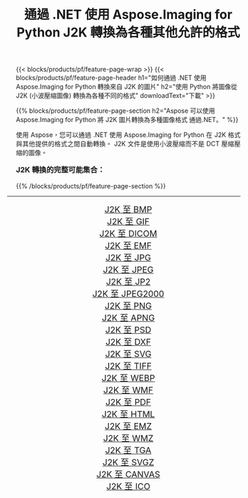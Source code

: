 ﻿---
title: 通過 .NET 使用 Aspose.Imaging for Python J2K 轉換為各種其他允許的格式 
weight: 3920
url: /zh-hant/python-net/conversion/from/j2k/ 
lang: zh-hant
langdirlevel: 2
locales: zh-hans,ja,it,ru,de,es,fr,nl,id,lt,pl,pt,vi,tr,ko,zh-hant,ar,hi,th,sv,cs,uk,he
description: 您可以通過 .NET 使用 Aspose.Imaging for Python 快速將 J2K(小波壓縮圖像) 轉換為各種格式。
---

{{< blocks/products/pf/feature-page-wrap >}}
{{< blocks/products/pf/feature-page-header h1="如何通過 .NET 使用 Aspose.Imaging for Python 轉換來自 J2K 的圖片" h2="使用 Python 將圖像從 J2K (小波壓縮圖像) 轉換為各種不同的格式" downloadText="下載" >}}


{{% blocks/products/pf/feature-page-section  h2="Aspose 可以使用 Aspose.Imaging for Python 將 J2K 圖片轉換為多種圖像格式 通過.NET。" %}}
<p align=justify>使用 Aspose，您可以通過 .NET 使用 Aspose.Imaging for Python 在 J2K 格式與其他提供的格式之間自動轉換。 J2K 文件是使用小波壓縮而不是 DCT 壓縮壓縮的圖像。</p>
<h3 style="margin-top:16px;">
J2K 轉換的完整可能集合：
</h3>
{{% /blocks/products/pf/feature-page-section %}}
<div class="container-fluid productfamilypage bg-gray">
    <div class="convertypes bg-gray agp-content section">
        <div class="container">
		<hr style="margin-left:-20px;"/>
		<div class="row other-converters" style="gap: 10px;font-size: 19px;text-align:center;">
		    <div class='col-md-3 other-converter remove-lp remove-rp'><a href="/imaging/zh-hant/python-net/conversion/j2k-to-bmp/" style="padding:15px;">J2K 至 BMP</a></div><div class='col-md-3 other-converter remove-lp remove-rp'><a href="/imaging/zh-hant/python-net/conversion/j2k-to-gif/" style="padding:15px;">J2K 至 GIF</a></div><div class='col-md-3 other-converter remove-lp remove-rp'><a href="/imaging/zh-hant/python-net/conversion/j2k-to-dicom/" style="padding:15px;">J2K 至 DICOM</a></div><div class='col-md-3 other-converter remove-lp remove-rp'><a href="/imaging/zh-hant/python-net/conversion/j2k-to-emf/" style="padding:15px;">J2K 至 EMF</a></div><div class='col-md-3 other-converter remove-lp remove-rp'><a href="/imaging/zh-hant/python-net/conversion/j2k-to-jpg/" style="padding:15px;">J2K 至 JPG</a></div><div class='col-md-3 other-converter remove-lp remove-rp'><a href="/imaging/zh-hant/python-net/conversion/j2k-to-jpeg/" style="padding:15px;">J2K 至 JPEG</a></div><div class='col-md-3 other-converter remove-lp remove-rp'><a href="/imaging/zh-hant/python-net/conversion/j2k-to-jp2/" style="padding:15px;">J2K 至 JP2</a></div><div class='col-md-3 other-converter remove-lp remove-rp'><a href="/imaging/zh-hant/python-net/conversion/j2k-to-jpeg2000/" style="padding:15px;">J2K 至 JPEG2000</a></div><div class='col-md-3 other-converter remove-lp remove-rp'><a href="/imaging/zh-hant/python-net/conversion/j2k-to-png/" style="padding:15px;">J2K 至 PNG</a></div><div class='col-md-3 other-converter remove-lp remove-rp'><a href="/imaging/zh-hant/python-net/conversion/j2k-to-apng/" style="padding:15px;">J2K 至 APNG</a></div><div class='col-md-3 other-converter remove-lp remove-rp'><a href="/imaging/zh-hant/python-net/conversion/j2k-to-psd/" style="padding:15px;">J2K 至 PSD</a></div><div class='col-md-3 other-converter remove-lp remove-rp'><a href="/imaging/zh-hant/python-net/conversion/j2k-to-dxf/" style="padding:15px;">J2K 至 DXF</a></div><div class='col-md-3 other-converter remove-lp remove-rp'><a href="/imaging/zh-hant/python-net/conversion/j2k-to-svg/" style="padding:15px;">J2K 至 SVG</a></div><div class='col-md-3 other-converter remove-lp remove-rp'><a href="/imaging/zh-hant/python-net/conversion/j2k-to-tiff/" style="padding:15px;">J2K 至 TIFF</a></div><div class='col-md-3 other-converter remove-lp remove-rp'><a href="/imaging/zh-hant/python-net/conversion/j2k-to-webp/" style="padding:15px;">J2K 至 WEBP</a></div><div class='col-md-3 other-converter remove-lp remove-rp'><a href="/imaging/zh-hant/python-net/conversion/j2k-to-wmf/" style="padding:15px;">J2K 至 WMF</a></div><div class='col-md-3 other-converter remove-lp remove-rp'><a href="/imaging/zh-hant/python-net/conversion/j2k-to-pdf/" style="padding:15px;">J2K 至 PDF</a></div><div class='col-md-3 other-converter remove-lp remove-rp'><a href="/imaging/zh-hant/python-net/conversion/j2k-to-html/" style="padding:15px;">J2K 至 HTML</a></div><div class='col-md-3 other-converter remove-lp remove-rp'><a href="/imaging/zh-hant/python-net/conversion/j2k-to-emz/" style="padding:15px;">J2K 至 EMZ</a></div><div class='col-md-3 other-converter remove-lp remove-rp'><a href="/imaging/zh-hant/python-net/conversion/j2k-to-wmz/" style="padding:15px;">J2K 至 WMZ</a></div><div class='col-md-3 other-converter remove-lp remove-rp'><a href="/imaging/zh-hant/python-net/conversion/j2k-to-tga/" style="padding:15px;">J2K 至 TGA</a></div><div class='col-md-3 other-converter remove-lp remove-rp'><a href="/imaging/zh-hant/python-net/conversion/j2k-to-svgz/" style="padding:15px;">J2K 至 SVGZ</a></div><div class='col-md-3 other-converter remove-lp remove-rp'><a href="/imaging/zh-hant/python-net/conversion/j2k-to-canvas/" style="padding:15px;">J2K 至 CANVAS</a></div><div class='col-md-3 other-converter remove-lp remove-rp'><a href="/imaging/zh-hant/python-net/conversion/j2k-to-ico/" style="padding:15px;">J2K 至 ICO</a></div>
                </div>
        </div>
    </div>
</div>
<br/>

